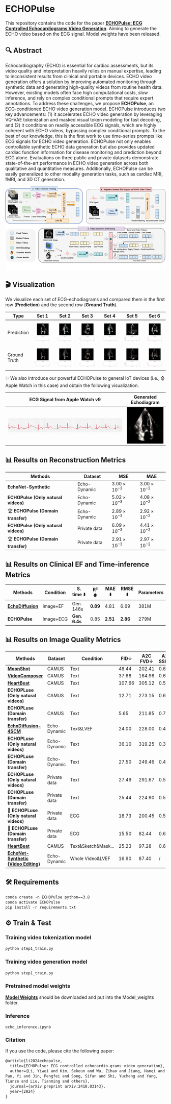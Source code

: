 # ECHOPulse
This repository contains the code for the paper [**ECHOPulse: ECG Controlled Echocardiograms Video Generation**](https://arxiv.org/abs/2410.03143). Aiming to generate the ECHO video based on the ECG signal. Model weights have been released.

## :mag: Abstract

Echocardiography (ECHO) is essential for cardiac assessments, but its video quality and interpretation heavily relies on manual expertise, leading to inconsistent results from clinical and portable devices. ECHO video generation offers a solution by improving automated monitoring through synthetic data and generating high-quality videos from routine health data. However, existing models often face high computational costs, slow inference, and rely on complex conditional prompts that require expert annotations. To address these challenges, we propose **ECHOPulse**, an ECG-conditioned ECHO video generation model. ECHOPulse introduces two key advancements: (1) it accelerates ECHO video generation by leveraging VQ-VAE tokenization and masked visual token modeling for fast decoding, and (2) it conditions on readily accessible ECG signals, which are highly coherent with ECHO videos, bypassing complex conditional prompts. To the best of our knowledge, this is the first work to use time-series prompts like ECG signals for ECHO video generation. ECHOPulse not only enables controllable synthetic ECHO data generation but also provides updated cardiac function information for disease monitoring and prediction beyond ECG alone. Evaluations on three public and private datasets demonstrate state-of-the-art performance in ECHO video generation across both qualitative and quantitative measures. Additionally, ECHOPulse can be easily generalized to other modality generation tasks, such as cardiac MRI, fMRI, and 3D CT generation. 

![Pipeline](./imgs/pipeline.png)

## :clapper: Visualization

We visualize each set of ECG-echodiagrams and compared them in the first row (**Prediction**) and the second row (**Ground Truth**).

| Type          | Set 1                                                        | Set 2                                                        | Set 3                                                        | Set 4                                                                                                                      | Set 5                                                                                                                      | Set 6                                                                                                                      |
| ------------- | ------------------------------------------------------------ | ------------------------------------------------------------ | ------------------------------------------------------------ | -------------------------------------------------------------------------------------------------------------------------- | -------------------------------------------------------------------------------------------------------------------------- | -------------------------------------------------------------------------------------------------------------------------- |
| Prediction    | ![set 1](Examples/Visualization/sample_with_ekg_pred_0.gif)   | ![set 2](Examples/Visualization/sample_with_ekg_pred_7.gif)   | ![set 3](Examples/Visualization/sample_with_ekg_pred_14.gif)  | ![set 4](Examples/Visualization/A2C.USm.1.2.840.114089.1.0.1.2887499449.1641693197.4144.145209_33_66.mp4_pred.gif)          | ![set 5](Examples/Visualization/A2C.USm.1.2.840.114089.1.0.1.2887499449.1644717283.4208.6270_1_29.mp4_pred.gif)            | ![set 6](Examples/Visualization/A4C.USm.1.2.840.114089.1.0.1.2887499449.1641693197.4144.107288_24_47.mp4_pred.gif)         |
| Ground Truth  | ![set 1](Examples/Visualization/sample_with_ekg_0.gif)        | ![set 2](Examples/Visualization/sample_with_ekg_7.gif)        | ![set 3](Examples/Visualization/sample_with_ekg_14.gif)       | ![set 4](Examples/Visualization/A2C.USm.1.2.840.114089.1.0.1.2887499449.1641693197.4144.145209_33_66.mp4.gif)              | ![set 5](Examples/Visualization/A2C.USm.1.2.840.114089.1.0.1.2887499449.1644717283.4208.6270_1_29.mp4.gif)                | ![set 6](Examples/Visualization/A4C.USm.1.2.840.114089.1.0.1.2887499449.1641693197.4144.107288_24_47.mp4.gif)             |


:sparkles: We also introduce our powerful ECHOPulse to general IoT devices (i.e., :watch: Apple Watch in this case) and obtain the following visualization.

| ECG Signal from Apple Watch v9 | Generated Echodiagram |
| --------------------------- | --------------------- 
| ![ECG](Examples/AppleWatch/ecg_page_2.png) | ![Echo](Examples/AppleWatch/applewatch.gif) |

## :bar_chart: Results on Reconstruction Metrics

| Methods                                   | Dataset        | MSE                      | MAE                      |
|-------------------------------------------|----------------|--------------------------|--------------------------|
| **EchoNet-Synthetic**                     | Echo-Dynamic   | $3.00 \times 10^{-3}$     | $3.00 \times 10^{-2}$     |
| **ECHOPulse (Only natural videos)**      | Echo-Dynamic   | $5.02 \times 10^{-3}$     | $4.08 \times 10^{-2}$     |
| :trophy: **ECHOPulse (Domain transfer)**          | Echo-Dynamic   | $2.89 \times 10^{-3}$     | $2.92 \times 10^{-2}$     |
| **ECHOPulse (Only natural videos)**      | Private data   | $6.09 \times 10^{-3}$     | $4.41 \times 10^{-2}$     |
| :trophy: **ECHOPulse (Domain transfer)**          | Private data   | $2.91 \times 10^{-3}$     | $2.97 \times 10^{-2}$     |

## :bar_chart: Results on Clinical EF and Time-inference Metrics

| **Methods**                           | **Condition**  | **S. time** ⬇️   | **R²** ⬆️         | **MAE** ⬇️        | **RMSE** ⬇️       | **Parameters** |
|---------------------------------------|----------------|------------------|------------------|------------------|------------------|----------------|
| [**EchoDiffusion**](https://link.springer.com/chapter/10.1007/978-3-031-43999-5_14)  | Image+EF       | Gen. 146s        | **0.89**         | 4.81             | 6.69             | 381M           |
| **ECHOPulse**                       | Image+ECG      | **Gen. 6.4s**    | 0.85             | **2.51**         | **2.86**         | 279M           |

## :bar_chart: Results on Image Quality Metrics

| Methods                                           | Dataset           | Condition            | FID↓  | A2C FVD↓ | A2C SSIM↑ | A4C FID↓ | A4C FVD↓ | A4C SSIM↑ |
|---------------------------------------------------|-------------------|----------------------|-------|----------|-----------|----------|----------|-----------|
| [**MoonShot**](https://arxiv.org/abs/2401.01827)                 | CAMUS             | Text                 | 48.44 | 202.41   | 0.63      | 61.57    | 290.08   | 0.62      |
| [**VideoComposer**](https://openreview.net/forum?id=h4r00NGkjR&nesting=2&sort=date-desc)           | CAMUS             | Text                 | 37.68 | 164.96   | 0.60      | 35.04    | 180.32   | 0.61      |
| [**HeartBeat**](https://arxiv.org/abs/2406.14098)   | CAMUS             | Text                 | 107.66| 305.12   | 0.53      | 76.46    | 381.28   | 0.53      |
| **ECHOPLuse (Only natural videos)**               | CAMUS             | Text                 | 12.71 | 273.15   | 0.61      | 15.38    | 336.04   | 0.58      |
| **ECHOPLuse (Domain transfer)**                   | CAMUS             | Text                 | 5.65  | 211.85   | 0.79      | 8.17     | 283.32   | 0.75      |
| [**EchoDiffusion-4SCM**](https://link.springer.com/chapter/10.1007/978-3-031-43999-5_14)     | Echo-Dynamic      | Text&LVEF            | 24.00 | 228.00   | 0.48      | 24.00    | 228.00   | 0.48      |
| **ECHOPLuse (Only natural videos)**               | Echo-Dynamic      | Text                 | 36.10 | 319.25   | 0.39      | 44.21    | 334.95   | 0.35      |
| **ECHOPLuse (Domain transfer)**                   | Echo-Dynamic      | Text                 | 27.50 | 249.46   | 0.46      | 29.83    | 312.31   | 0.41      |
| **ECHOPLuse (Only natural videos)**               | Private data      | Text                 | 27.49 | 291.67   | 0.53      | 34.13    | 374.92   | 0.51      |
| **ECHOPLuse (Domain transfer)**                   | Private data      | Text                 | 25.44 | 224.90   | 0.54      | 31.21    | 334.09   | 0.54      |
| :2nd_place_medal: **ECHOPLuse (Only natural videos)**               | Private data      | ECG                  | 18.73 | 200.45   | 0.56      | 27.37    | 302.89   | 0.55      |
| :1st_place_medal: **ECHOPLuse (Domain transfer)**                   | Private data      | ECG                  | 15.50  | 82.44    | 0.67      | 20.82    | 107.40   | 0.66      |
| [**HeartBeat**](https://arxiv.org/abs/2406.14098)    | CAMUS             | Text&Sketch&Mask...   | 25.23 | 97.28    | 0.66      | 31.99    | 159.36   | 0.65      |
| [**EchoNet-Synthetic (Video Editing)**](https://arxiv.org/abs/2406.00808) | Echo-Dynamic | Whole Video&LVEF | 16.90 | 87.40    |      /     | 16.90    | 87.40    |     /      |



## :hammer_and_wrench: Requirements

```python3
conda create -n ECHOPulse python==3.8
conda activate ECHOPulse
pip install -r requirements.txt
```

## :gear: Train & Test

### Training video tokenization model
```bash
python step1_train.py
```
### Training video generation model
```bash
python step1_train.py
```
### Pretrained model weights
[**Model Weights**](https://huggingface.co/datasets/Levi980623/ECHOTest/tree/main) should be downloaded and put into the Model_weights folder.

### Inference
```python3
echo_inference.ipynb
```
### Citation
If you use the code, please cite the following paper:
```
@article{li2024echopulse,
  title={ECHOPulse: ECG controlled echocardio-grams video generation},
  author={Li, Yiwei and Kim, Sekeun and Wu, Zihao and Jiang, Hanqi and Pan, Yi and Jin, Pengfei and Song, Sifan and Shi, Yucheng and Yang, Tianze and Liu, Tianming and others},
  journal={arXiv preprint arXiv:2410.03143},
  year={2024}
}
```
